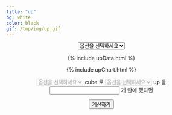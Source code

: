 ```yaml
---
title: "up"
bg: white
color: black
gif: /tmp/img/up.gif
---
```



<div style='text-align:center;'>

<select id='upSelect' style="text-align-last:center;" onchange = "changeSelect();">
	<option value='NULL'>옵션을 선택하세요</option>
	<option value='RE'>RE</option>
	<option value='EU'>EU</option>
	<option value='UL'>UL</option>
</select>

<br>

<div> 


<canvas id="upChart"></canvas>

{% include upData.html %}

{% include upChart.html %}


<select id='cubeSelect' disabled onchange='changeCubeSelect();'>
	<option value='NULL'>옵션을 선택하세요</option>
	<option value='red'>red</option>
	<option value='black'>black</option>
	<option value='additional'>additional</option>
	<option value='questionable'>questionable</option>
	<option value='expert'>expert</option>
	<option value='master'>master</option>
</select>

<span>
cube 로
</span>

<select id='cubeUpSelect' disabled>
	<option value='NULL'>옵션을 선택하세요</option>
	<option value='RE'>RE</option>
	<option value='EU'>EU</option>
	<option value='UL'>UL</option>
</select>

<span>
up 을
</span>

<input type='text' id='cubeNumber'>

<span>
개 만에 했다면
</span>

<button id='cubeNumberButton' onclick='cubeNumberCal()'>계산하기</button>

<br>

<span id='cubeNumberResultText'>
</span>

<script>
function changeCubeSelect(){
//2
	var selectCube = document.getElementById('cubeSelect');
	var selectCubeValue = selectCube.options[selectCube.selectedIndex].value;
	var selectUpCube = document.getElementById('cubeUpSelect');
	
	selectUpCube.selectedIndex = 0;

	if(selectCubeValue == 'NULL') selectUpCube.disabled = true;
	else selectUpCube.disabled = false;
}

function cubeNumberCal(){
//3
	var selectCube = document.getElementById('cubeSelect');
	var selectCubeValue = selectCube.options[selectCube.selectedIndex].value;

	var selectUpCube = document.getElementById('cubeUpSelect');
	var selectUpCubeValue = selectUpCube.options[selectUpCube.selectedIndex].value;

	var cubeNumberText = document.getElementById('cubeNumber');
	var resultText = document.getElementById('cubeNumberResultText');

	console.log(cubeNumberText.value);
	
	var avText = '';
	var rankText = 0;

	if(selectCubeValue == 'NULL'){}
	else if(selectCubeValue == 'red'){
		if(selectUpCubeValue == 'RE'){
			avText = AvRedRE/1000;
			
			for(var i=0;i <= Number(cubeNumberText.value);i++){
				if(!isNaN(dataRedRE[i])) rankText = dataRedRE[i];
				if(i > 1010) break;
			}
		}
	}


	console.log('avText: '+avText);
	console.log('rankText: '+rankText);
	resultText.innerText = avText + ' aa ' + rankText;
}

var cubeOption = {
	re: ['red','black','additional','questionable','expert','master'],
	eu: ['red','black','additional','expert','master'],
	ul: ['red','black','additional','master'],
	
	rem: ['red','black','additional','questionable','expert','master'],
        eum: ['red','black','additional','expert','master'],
        ulm: ['red','black','additional','master'],
	
	red: ['re','eu','ul'],
	black: ['re','eu','ul'],
	additional: ['re','eu','ul'],
	questionable: ['re'],
	expert: ['re','eu'],
	master: ['re','eu','ul'],
	
	redm: ['re','eu','ul'],
        blackm: ['re','eu','ul'],
        additionalm: ['re','eu','ul'],
        questionablem: ['re'],
        expertm: ['re','eu'],
        masterm: ['re','eu','ul']
};

function changeSelect(){
//1
	var upSelectName = document.getElementById('upSelect');
	var upSelectValue = upSelectName.options[upSelectName.selectedIndex].value;
	var upSelectOption = upSelectName.options[upSelectName.selectedIndex].InnerText;
	var cubeSelect = document.getElementById('cubeSelect');
	var cubeUpSelect = document.getElementById('cubeUpSelect');
	var cubeNumber = document.getElementById('cubeNumber');

	var secondOption = '';

	switch(upSelectValue){
		case 'RE':
			secondOption = cubeOption.re;
			break;
		case 'EU':
			secondOption = cubeOption.eu;
			break;
		case 'UL':
			secondOption = cubeOption.ul;
			break;
	}

	cubeSelect.selectedIndex = 0;

	if(upSelectValue == 'NULL') cubeSelect.disabled = true;
	else{
		cubeSelect.disabled = false;
		
		cubeSelect.options.length = 0;
                for(var i = 0;i < secondOption.length;i++){
                        var seOption = document.createElement('option');
                        seOption.text = secondOption[i];
                        seOption.value = secondOption[i];
                        cubeSelect.append(seOption);
                        console.log(seOption);
                }

	}

	if(upSelectValue == 'NULL'){
		config.data.datasets.splice(0,100);
		myChart.update();
	}
	else if(upSelectValue == 'RE'){
		config.data.datasets.splice(0,100);
		myChart.update();
			
		cubeUpSelect.selectedIndex = 1;

		config.data.datasets.push(RERedDataset);
		config.data.datasets.push(RERedMDataset);

		config.data.datasets.push(REBlackDataset);
		config.data.datasets.push(REBlackMDataset);

		config.data.datasets.push(REAdditionalDataset);
		config.data.datasets.push(REAdditionalMDataset);

		config.data.datasets.push(REQuestionableDataset);
		config.data.datasets.push(REQuestionableDataset);

		config.data.datasets.push(REExpertDataset);
		config.data.datasets.push(REExpertMDataset);

		config.data.datasets.push(REMasterDataset);
		config.data.datasets.push(REMasterMDataset);

		myChart.update();
	}
	else if(upSelectValue == 'EU'){
		config.data.datasets.splice(0,100);
		myChart.update();
		
		

		myChart.update();
	}
	else if(upSelectValue == 'UL'){}
}

</script>

</div>


